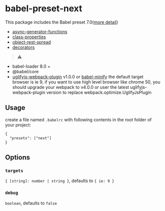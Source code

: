 # babel-preset-next

This package includes the Babel preset 7.0([more detail](https://babeljs.io/blog/2017/09/12/planning-for-7.0))

* [async-generator-functions](https://github.com/babel/babel/tree/master/packages/babel-plugin-proposal-async-generator-functions)
* [class-properties](https://github.com/babel/babel/tree/master/packages/babel-plugin-proposal-class-properties)
* [object-rest-spread](https://github.com/babel/babel/tree/master/packages/babel-plugin-proposal-object-rest-spread)
* [decorators](https://github.com/babel/babel/tree/master/packages/babel-plugin-proposal-decorators)

> ⚠️
* babel-loader 8.0 +
* @babel/core
* [uglifyjs-webpack-plugin](https://github.com/webpack-contrib/uglifyjs-webpack-plugin) v1.0.0 or [babel-minify](https://github.com/babel/minify)
the default target browser is ie 9, if you want to use high level browser like chrome 50, you should upgrade your webpack to v4.0.0 or user the latest uglifyjs-webpack-plugin version to replace webpack.optimize.UglifyJsPlugin

## Usage

create a file named `.babelrc` with following contents in the root folder of your project:

```
{
  "presets": ["next"]
}
```

## Options

### `targets`

`{ [string]: number | string }`, defaults to `{ ie: 9 }`

### `debug`

`boolean`, defaults to `false`
